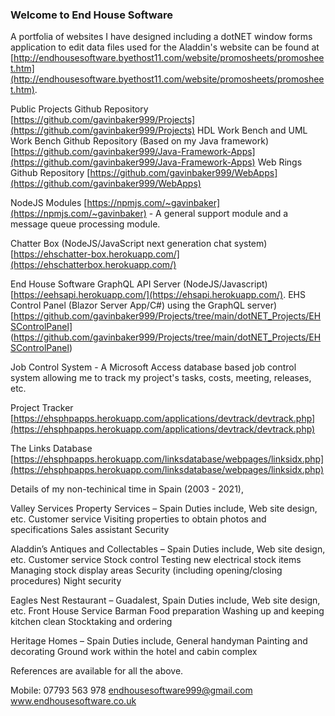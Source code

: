 ### Welcome to End House Software

A portfolia of websites I have designed including a dotNET window forms application to edit data files used for the Aladdin's website can be found at [http://endhousesoftware.byethost11.com/website/promosheets/promosheet.htm](http://endhousesoftware.byethost11.com/website/promosheets/promosheet.htm).

Public Projects Github Repository [https://github.com/gavinbaker999/Projects](https://github.com/gavinbaker999/Projects)
HDL Work Bench and UML Work Bench Github Repository (Based on my Java framework) [https://github.com/gavinbaker999/Java-Framework-Apps](https://github.com/gavinbaker999/Java-Framework-Apps)
Web Rings Github Repository [https://github.com/gavinbaker999/WebApps](https://github.com/gavinbaker999/WebApps)

NodeJS Modules [https://npmjs.com/~gavinbaker](https://npmjs.com/~gavinbaker) - A general support module and a message queue processing module.

Chatter Box (NodeJS/JavaScript next generation chat system) [https://ehschatter-box.herokuapp.com/](https://ehschatterbox.herokuapp.com/)

End House Software GraphQL API Server (NodeJS/Javascript) [https://eehsapi.herokuapp.com/](https://ehsapi.herokuapp.com/). EHS Control Panel (Blazor Server App/C#) using the GraphQL server) [https://github.com/gavinbaker999/Projects/tree/main/dotNET_Projects/EHSControlPanel] (https://github.com/gavinbaker999/Projects/tree/main/dotNET_Projects/EHSControlPanel)

Job Control System - A Microsoft Access database based job control system allowing me to track my project's tasks, costs, meeting, releases, etc.

Project Tracker [https://ehsphpapps.herokuapp.com/applications/devtrack/devtrack.php](https://ehsphpapps.herokuapp.com/applications/devtrack/devtrack.php)

The Links Database [https://ehsphpapps.herokuapp.com/linksdatabase/webpages/linksidx.php](https://ehsphpapps.herokuapp.com/linksdatabase/webpages/linksidx.php)

Details of my non-techinical time in Spain (2003 - 2021),

Valley Services Property Services – Spain
Duties include,
  Web site design, etc.
  Customer service
  Visiting properties to obtain photos and specifications
  Sales assistant
  Security

Aladdin’s Antiques and Collectables – Spain
Duties include,
   Web site design, etc.
   Customer service
   Stock control
   Testing new electrical stock items
   Managing stock display areas
   Security (including opening/closing procedures)
   Night security

Eagles Nest Restaurant – Guadalest, Spain
Duties include,
   Web site design, etc.
   Front House Service
   Barman
   Food preparation
   Washing up and keeping kitchen clean
   Stocktaking and ordering

Heritage Homes – Spain
Duties include,
   General handyman
   Painting and decorating
   Ground work within the hotel and cabin complex

References are available for all the above.

Mobile: 07793 563 978
endhousesoftware999@gmail.com
www.endhousesoftware.co.uk
